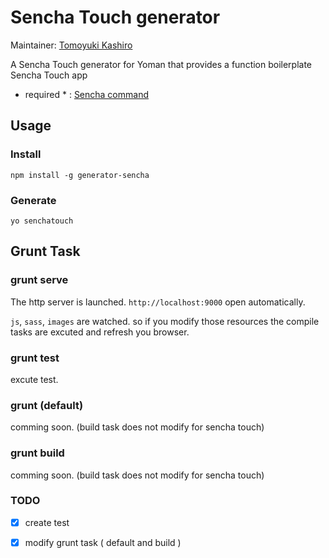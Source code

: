 # Sencha Touch generator

Maintainer: [Tomoyuki Kashiro](https://github.com/kashiro)

A Sencha Touch generator for Yoman that provides a function boilerplate Sencha Touch app

* required * : [Sencha command](http://www.sencha.com/products/sencha-cmd/download)

## Usage

### Install

    npm install -g generator-sencha

### Generate

    yo senchatouch
    
## Grunt Task

### grunt serve

The http server is launched. `http://localhost:9000` open automatically.

`js`, `sass`, `images` are watched. so if you modify those resources the compile tasks are excuted and
refresh you browser.

### grunt test

excute test.

### grunt (default)

comming soon. (build task does not modify for sencha touch)

### grunt build

comming soon. (build task does not modify for sencha touch)


### TODO

- [x] create test
- [x] modify grunt task ( default and build )



